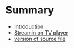 # Summary

* [Introduction](README.md)
* [Streamin on TV player](Streaming_on_TV.md)
* [version of source file](version.md)
